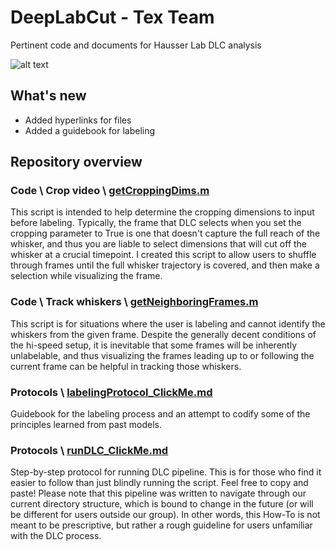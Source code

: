 # DeepLabCut - Tex Team
Pertinent code and documents for Hausser Lab DLC analysis

  ![alt text](https://pouch.jumpshare.com/preview/kkTqVaAUz4uHM7tu6KpKpxkbJg6ejO0dknNShcUkOU4LPFeE_cx4MKnHtk4pSvO7V8XUwix4sCliAF3y3w7PmRA1jQB_zmxltR5bgJ1-nls)

## What's new
- Added hyperlinks for files
- Added a guidebook for labeling


## Repository overview

### Code \ Crop video \ [getCroppingDims.m](https://github.com/sachaker/deeplabcut_texteam/blob/master/Code/Crop%20video/getCroppingDims.m) 
This script is intended to help determine the cropping dimensions to input before labeling.
Typically, the frame that DLC selects when you set the cropping parameter to True is one that doesn't capture the full reach of the whisker, and thus you are liable to select dimensions that will cut off the whisker at a crucial timepoint. I created this script to allow users to shuffle through frames until the full whisker trajectory is covered, and then make a selection while visualizing the frame. 

### Code \ Track whiskers \ [getNeighboringFrames.m](https://github.com/sachaker/deeplabcut_texteam/blob/master/Code/Track%20whiskers/getNeighboringFrames.m) 
This script is for situations where the user is labeling and cannot identify the whiskers from the given frame.
Despite the generally decent conditions of the hi-speed setup, it is inevitable that some frames will be inherently unlabelable, and thus visualizing the frames leading up to or following the current frame can be helpful in tracking those whiskers.

### Protocols \ [labelingProtocol_ClickMe.md](https://github.com/sachaker/deeplabcut_texteam/tree/master/Protocols/labelingProtocol_ClickMe.md)
Guidebook for the labeling process and an attempt to codify some of the principles learned from past models.

### Protocols \ [runDLC_ClickMe.md](https://github.com/sachaker/deeplabcut_texteam/tree/master/Protocols/runDLC_ClickMe.md)
Step-by-step protocol for running DLC pipeline.
This is for those who find it easier to follow than just blindly running the script. Feel free to copy and paste! Please note that this pipeline was written to navigate through our current directory structure, which is bound to change in the future (or will be different for users outside our group). In other words, this How-To is not meant to be prescriptive, but rather a rough guideline for users unfamiliar with the DLC process.
